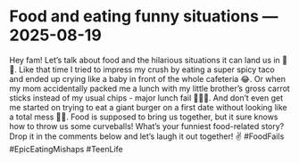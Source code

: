 # Food and eating funny situations — 2025-08-19

Hey fam! Let’s talk about food and the hilarious situations it can land us in 🍔🤪. Like that time I tried to impress my crush by eating a super spicy taco and ended up crying like a baby in front of the whole cafeteria 😂. Or when my mom accidentally packed me a lunch with my little brother’s gross carrot sticks instead of my usual chips - major lunch fail 🥕🙅‍♀️. And don’t even get me started on trying to eat a giant burger on a first date without looking like a total mess 🍔😬. Food is supposed to bring us together, but it sure knows how to throw us some curveballs! What’s your funniest food-related story? Drop it in the comments below and let’s laugh it out together! ✌️ #FoodFails #EpicEatingMishaps #TeenLife